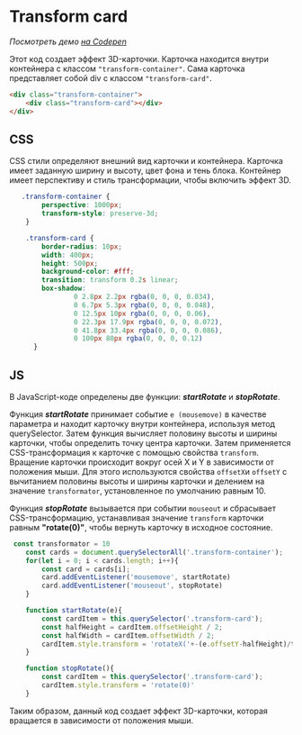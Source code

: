 # Transform card
*Посмотреть демо [на Codepen](https://codepen.io/AlexTur/pen/oNmJgQd)*

Этот код создает эффект 3D-карточки. Карточка находится внутри контейнера с классом `"transform-container"`. Сама карточка представляет собой div с классом `"transform-card"`.

```html
<div class="transform-container">
    <div class="transform-card"></div>
</div>
```
## CSS

CSS стили определяют внешний вид карточки и контейнера. Карточка имеет заданную ширину и высоту, цвет фона и тень блока. Контейнер имеет перспективу и стиль трансформации, чтобы включить эффект 3D.

```css
   .transform-container {
        perspective: 1000px;
        transform-style: preserve-3d;
    }

    .transform-card {
        border-radius: 10px;
        width: 400px;
        height: 500px;
        background-color: #fff;
        transition: transform 0.2s linear;
        box-shadow:
                0 2.8px 2.2px rgba(0, 0, 0, 0.034),
                0 6.7px 5.3px rgba(0, 0, 0, 0.048),
                0 12.5px 10px rgba(0, 0, 0, 0.06),
                0 22.3px 17.9px rgba(0, 0, 0, 0.072),
                0 41.8px 33.4px rgba(0, 0, 0, 0.086),
                0 100px 80px rgba(0, 0, 0, 0.12)
      }
```
## JS

В JavaScript-коде определены две функции: ***startRotate*** и ***stopRotate***.

Функция ***startRotate*** принимает событие `e (mousemove)` в качестве параметра и находит карточку внутри контейнера, используя метод querySelector. Затем функция вычисляет половину высоты и ширины карточки, чтобы определить точку центра карточки. Затем применяется CSS-трансформация к карточке с помощью свойства `transform`. Вращение карточки происходит вокруг осей X и Y в зависимости от положения мыши. Для этого используются свойства `offsetX`и `offsetY` с вычитанием половины высоты и ширины карточки и делением на значение `transformator`, установленное по умолчанию равным 10.

Функция ***stopRotate*** вызывается при событии `mouseout` и сбрасывает CSS-трансформацию, устанавливая значение `transform` карточки равным **"rotate(0)"**, чтобы вернуть карточку в исходное состояние.

```js
 const transformator = 10
    const cards = document.querySelectorAll('.transform-container');
    for(let i = 0; i < cards.length; i++){
        const card = cards[i];
        card.addEventListener('mousemove', startRotate)
        card.addEventListener('mouseout', stopRotate)
    }

    function startRotate(e){
        const cardItem = this.querySelector('.transform-card');
        const halfHeight = cardItem.offsetHeight / 2;
        const halfWidth = cardItem.offsetWidth / 2;
        cardItem.style.transform = 'rotateX('+-(e.offsetY-halfHeight)/transformator + 'deg) rotateY('+ (e.offsetX-halfWidth)/transformator +'deg)'
    }

    function stopRotate(){
        const cardItem = this.querySelector('.transform-card');
        cardItem.style.transform = 'rotate(0)'
    }
```

Таким образом, данный код создает эффект 3D-карточки, которая вращается в зависимости от положения мыши.
